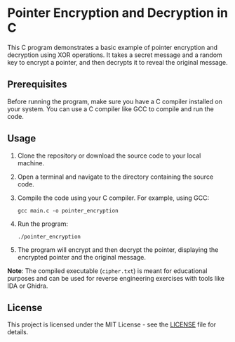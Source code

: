 

# Pointer Encryption and Decryption in C

This C program demonstrates a basic example of pointer encryption and decryption using XOR operations. It takes a secret message and a random key to encrypt a pointer, and then decrypts it to reveal the original message.

## Prerequisites

Before running the program, make sure you have a C compiler installed on your system. You can use a C compiler like GCC to compile and run the code.

## Usage

1. Clone the repository or download the source code to your local machine.

2. Open a terminal and navigate to the directory containing the source code.

3. Compile the code using your C compiler. For example, using GCC:

   ```shell
   gcc main.c -o pointer_encryption
   ```

4. Run the program:

   ```shell
   ./pointer_encryption
   ```

5. The program will encrypt and then decrypt the pointer, displaying the encrypted pointer and the original message.

**Note**: The compiled executable (`cipher.txt`) is meant for educational purposes and can be used for reverse engineering exercises with tools like IDA or Ghidra.
## License

This project is licensed under the MIT License - see the [LICENSE](LICENSE) file for details.